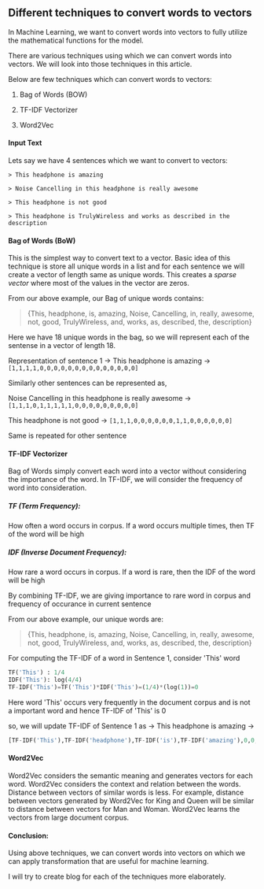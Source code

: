 ## Different techniques to convert words to vectors


In Machine Learning, we want to convert words into vectors to fully utilize the mathematical functions for the model.

There are various techniques using which we can convert words into vectors. We will look into those techniques in this article.

Below are few techniques which can convert words to vectors:

1. Bag of Words (BOW)

2. TF-IDF Vectorizer

3. Word2Vec

#### Input Text

Lets say we have 4 sentences which we want to convert to vectors:

	> This headphone is amazing

	> Noise Cancelling in this headphone is really awesome

	> This headphone is not good

	> This headphone is TrulyWireless and works as described in the description

#### Bag of Words (BoW)

This is the simplest way to convert text to a vector. Basic idea of this technique is store all unique words in a list and for each sentence we will create a vector of length same as unique words. This creates a *sparse vector* where most of the values in the vector are zeros.

From our above example, our Bag of unique words contains:

> {This, headphone, is, amazing, Noise, Cancelling, in, really, awesome, not, good, TrulyWireless, and, works, as, described, the, description}

Here we have 18 unique words in the bag, so we will represent each of the sentense in a vector of length 18. 

Representation of sentence 1 -> This headphone is amazing -> ```[1,1,1,1,0,0,0,0,0,0,0,0,0,0,0,0,0,0]``` 

Similarly other sentences can be represented as,

Noise Cancelling in this headphone is really awesome -> ```[1,1,1,0,1,1,1,1,1,0,0,0,0,0,0,0,0,0]```

This headphone is not good -> ```[1,1,1,0,0,0,0,0,0,1,1,0,0,0,0,0,0]```

Same is repeated for other sentence

#### TF-IDF Vectorizer

Bag of Words simply convert each word into a vector without considering the importance of the word. In TF-IDF, we will consider the frequency of word into consideration. 

##### TF (Term Frequency): 

How often a word occurs in corpus. If a word occurs multiple times, then TF of the word will be high

##### IDF (Inverse Document Frequency):

How rare a word occurs in corpus. If a word is rare, then the IDF of the word will be high

By combining TF-IDF, we are giving importance to rare word in corpus and frequency of occurance in current sentence

From our above example, our unique words are:

> {This, headphone, is, amazing, Noise, Cancelling, in, really, awesome, not, good, TrulyWireless, and, works, as, described, the, description}

For computing the TF-IDF of a word in Sentence 1, consider 'This' word

```python
TF('This') : 1/4
IDF('This'): log(4/4)
TF-IDF('This')=TF('This')*IDF('This')=(1/4)*(log(1))=0

```
Here word 'This' occurs very frequently in the document corpus and is not a important word and hence TF-IDF of 'This' is 0

so, we will update TF-IDF of Sentence 1 as -> This headphone is amazing -> 
```python
[TF-IDF('This'),TF-IDF('headphone'),TF-IDF('is'),TF-IDF('amazing'),0,0,0,0,0,0,0,0,0,0,0,0,0,0]
```

#### Word2Vec

Word2Vec considers the semantic meaning and generates vectors for each word. Word2Vec considers the context and relation between the words. 
Distance between vectors of similar words is less. For example, distance between vectors generated by Word2Vec for King and Queen will be similar to distance between vectors for Man and Woman.
Word2Vec learns the vectors from large document corpus. 

#### Conclusion:

Using above techniques, we can convert words into vectors on which we can apply transformation that are useful for machine learning. 

I will try to create blog for each of the techniques more elaborately. 

